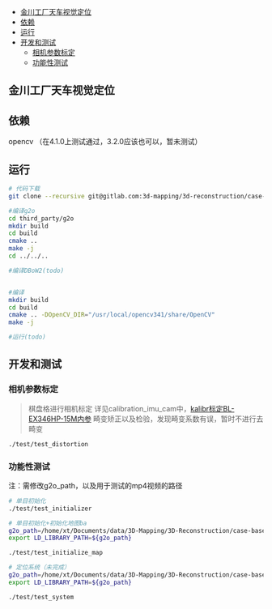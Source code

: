 - [金川工厂天车视觉定位](#金川工厂天车视觉定位)
- [依赖](#依赖)
- [运行](#运行)
- [开发和测试](#开发和测试)
  - [相机参数标定](#相机参数标定)
  - [功能性测试](#功能性测试)

## 金川工厂天车视觉定位

## 依赖

opencv （在4.1.0上测试通过，3.2.0应该也可以，暂未测试）

## 运行

```bash
# 代码下载
git clone --recursive git@gitlab.com:3d-mapping/3d-reconstruction/case-base/crane_localization.git

#编译g2o
cd third_party/g2o
mkdir build
cd build
cmake ..
make -j
cd ../../..

#编译DBoW2(todo)


#编译
mkdir build
cd build
cmake .. -DOpenCV_DIR="/usr/local/opencv341/share/OpenCV"
make -j

#运行(todo)

```

## 开发和测试

### 相机参数标定

> 棋盘格进行相机标定
详见calibration_imu_cam中，[kalibr标定BL-EX346HP-15M内参](https://gitlab.com/3d-mapping/3d-reconstruction/case-base/calibration_imu_cam#kalibr%E6%A0%87%E5%AE%9Abl-ex346hp-15m%E5%86%85%E5%8F%82)
> 畸变矫正以及检验，发现畸变系数有误，暂时不进行去畸变

```bash
./test/test_distortion
```

### 功能性测试

注：需修改g2o_path，以及用于测试的mp4视频的路径

```bash
# 单目初始化
./test/test_initializer

# 单目初始化+初始化地图ba
g2o_path=/home/xt/Documents/data/3D-Mapping/3D-Reconstruction/case-base/crane_localization/third_party/g2o/lib
export LD_LIBRARY_PATH=${g2o_path}

./test/test_initialize_map

# 定位系统（未完成）
g2o_path=/home/xt/Documents/data/3D-Mapping/3D-Reconstruction/case-base/crane_localization/third_party/g2o/lib
export LD_LIBRARY_PATH=${g2o_path}

./test/test_system


```
